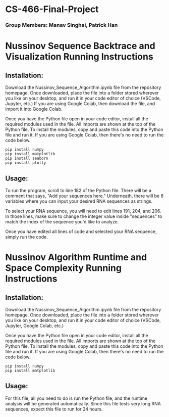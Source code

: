 # CS-466-Final-Project
### Group Members: Manav Singhai, Patrick Han

# Nussinov Sequence Backtrace and Visualization Running Instructions
## Installation:
Download the Nussinov_Sequence_Algorithm.ipynb file from the repository homepage. Once downloaded, place the file into a folder stored wherever you like on your desktop, and run it in your code editor of choice (VSCode, Jupyter, etc.) If you are using Google Colab, then download the file, and import it into Google Colab.

Once you have the Python file open in your code editor, install all the required modules used in the file. All imports are shown at the top of the Python file. To install the modules, copy and paste this code into the Python file and run it. If you are using Google Colab, then there's no need to run the code below.
```
pip install numpy
pip install matplotlib
pip install seaborn
pip install plotly
```

## Usage:
To run the program, scroll to line 182 of the Python file. There will be a comment that says, "Add your sequences here." Underneath, there will be 6 variables where you can input your desired RNA sequences as strings. 

To select your RNA sequence, you will need to edit lines 191, 204, and 206. In those lines, make sure to change the integer value inside "sequences" to match the index of the sequence you'd like to analyze.

Once you have edited all lines of code and selected your RNA sequence, simply run the code.

# Nussinov Algorithm Runtime and Space Complexity Running Instructions
## Installation:
Download the Nussinov_Sequence_Algorithm.ipynb file from the repository homepage. Once downloaded, place the file into a folder stored wherever you like on your desktop, and run it in your code editor of choice (VSCode, Jupyter, Google Colab, etc.)

Once you have the Python file open in your code editor, install all the required modules used in the file. All imports are shown at the top of the Python file. To install the modules, copy and paste this code into the Python file and run it. If you are using Google Colab, then there's no need to run the code below.
```
pip install numpy
pip install matplotlib
```

## Usage:
For this file, all you need to do is run the Python file, and the runtime analysis will be generated automatically. Since this file tests very long RNA sequences, expect this file to run for 24 hours. 
